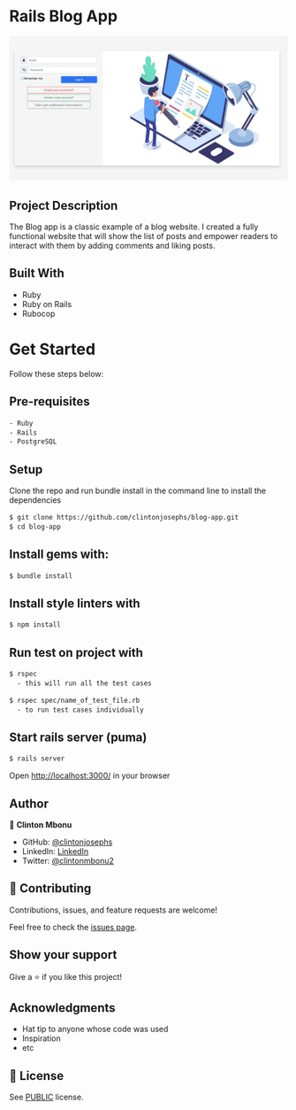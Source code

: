 # Rails Blog App

![screenshot](app/assets/images/signin.png)

## Project Description

The Blog app is a classic example of a blog website. I created a fully functional website that will show the list of posts and empower readers to interact with them by adding comments and liking posts.


## Built With

- Ruby
- Ruby on Rails
- Rubocop

# Get Started
Follow these steps below:

## Pre-requisites

```bash
- Ruby
- Rails
- PostgreSQL
```

## Setup
Clone the repo and run bundle install in the command line to install the dependencies

```bash
$ git clone https://github.com/clintonjosephs/blog-app.git
$ cd blog-app
```

## Install gems with:

```bash
$ bundle install
```

## Install style linters with
```bash
$ npm install
```

## Run test on project with

```bash
$ rspec
  - this will run all the test cases
```

```bash
$ rspec spec/name_of_test_file.rb
  - to run test cases individually
```

## Start rails server (puma)

```bash
$ rails server
```

Open [http://localhost:3000/](http://localhost:3000/) in your browser

## Author

👤 **Clinton Mbonu**

- GitHub: [@clintonjosephs](https://github.com/clintonjosephs)
- LinkedIn: [LinkedIn](https://linkedin.com/in/clinton-mbonu)
- Twitter: [@clintonmbonu2](https://twitter.com/clintonmbonu2)

## 🤝 Contributing

Contributions, issues, and feature requests are welcome!

Feel free to check the [issues page](../../issues/).

## Show your support

Give a ⭐️ if you like this project!

## Acknowledgments

- Hat tip to anyone whose code was used
- Inspiration
- etc

## 📝 License

See [PUBLIC](./LICENSE) license.